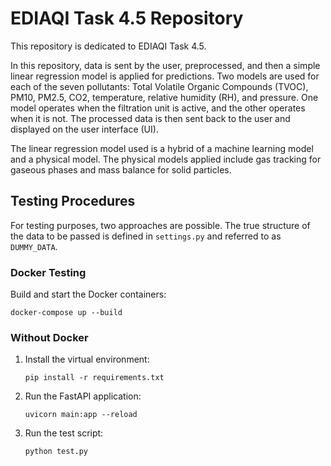 # EDIAQI Task 4.5 Repository

This repository is dedicated to EDIAQI Task 4.5.

In this repository, data is sent by the user, preprocessed, and then a simple linear regression model is applied for predictions. Two models are used for each of the seven pollutants: Total Volatile Organic Compounds (TVOC), PM10, PM2.5, CO2, temperature, relative humidity (RH), and pressure. One model operates when the filtration unit is active, and the other operates when it is not. The processed data is then sent back to the user and displayed on the user interface (UI).

The linear regression model used is a hybrid of a machine learning model and a physical model. The physical models applied include gas tracking for gaseous phases and mass balance for solid particles.

## Testing Procedures

For testing purposes, two approaches are possible. The true structure of the data to be passed is defined in `settings.py` and referred to as `DUMMY_DATA`.

### Docker Testing

Build and start the Docker containers:
```
docker-compose up --build
```

### Without Docker
1. Install the virtual environment:

    ```pip install -r requirements.txt```

2. Run the FastAPI application:

    ```uvicorn main:app --reload```

3. Run the test script:

    ```python test.py```
